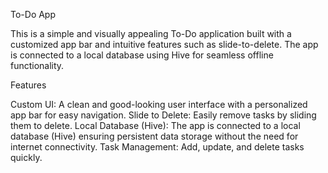 To-Do App

This is a simple and visually appealing To-Do application built with a customized app bar and intuitive features such as slide-to-delete. The app is connected to a local database using Hive for seamless offline functionality.

Features

Custom UI: A clean and good-looking user interface with a personalized app bar for easy navigation.
Slide to Delete: Easily remove tasks by sliding them to delete.
Local Database (Hive): The app is connected to a local database (Hive) ensuring persistent data storage without the need for internet connectivity.
Task Management: Add, update, and delete tasks quickly.

